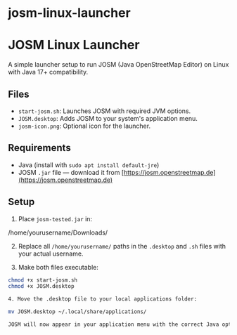# josm-linux-launcher
# JOSM Linux Launcher

A simple launcher setup to run JOSM (Java OpenStreetMap Editor) on Linux with Java 17+ compatibility.

## Files

- `start-josm.sh`: Launches JOSM with required JVM options.
- `JOSM.desktop`: Adds JOSM to your system's application menu.
- `josm-icon.png`: Optional icon for the launcher.

## Requirements

- Java (install with `sudo apt install default-jre`)
- JOSM `.jar` file — download it from [https://josm.openstreetmap.de](https://josm.openstreetmap.de)

## Setup

1. Place `josm-tested.jar` in:

/home/yourusername/Downloads/

2. Replace all `/home/yourusername/` paths in the `.desktop` and `.sh` files with your actual username.

3. Make both files executable:

```bash
chmod +x start-josm.sh
chmod +x JOSM.desktop

4. Move the .desktop file to your local applications folder:

mv JOSM.desktop ~/.local/share/applications/

JOSM will now appear in your application menu with the correct Java options.
